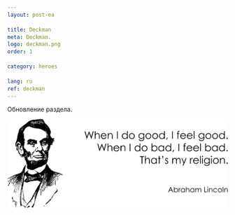 ```yaml
---
layout: post-ea

title: Deckman
meta: Deckman.
logo: deckman.png
order: 1

category: heroes

lang: ru
ref: deckman
---
```


Обновление раздела.

<a data-fancybox="gallery" href="/img/programming/Lincoln.png"><img src="/img/programming/Lincoln.png" alt=""></a>
